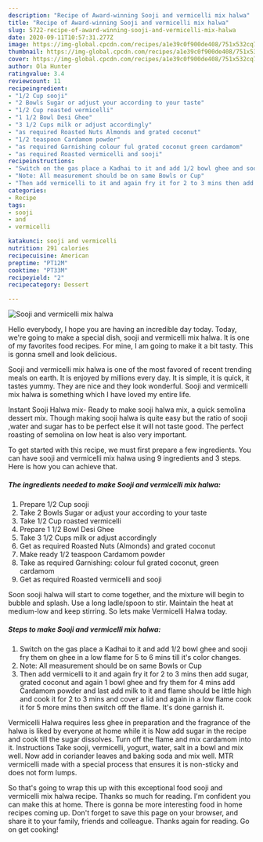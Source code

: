 ```yaml
---
description: "Recipe of Award-winning Sooji and vermicelli mix halwa"
title: "Recipe of Award-winning Sooji and vermicelli mix halwa"
slug: 5722-recipe-of-award-winning-sooji-and-vermicelli-mix-halwa
date: 2020-09-11T10:57:31.277Z
image: https://img-global.cpcdn.com/recipes/a1e39c0f900de408/751x532cq70/sooji-and-vermicelli-mix-halwa-recipe-main-photo.jpg
thumbnail: https://img-global.cpcdn.com/recipes/a1e39c0f900de408/751x532cq70/sooji-and-vermicelli-mix-halwa-recipe-main-photo.jpg
cover: https://img-global.cpcdn.com/recipes/a1e39c0f900de408/751x532cq70/sooji-and-vermicelli-mix-halwa-recipe-main-photo.jpg
author: Ola Hunter
ratingvalue: 3.4
reviewcount: 11
recipeingredient:
- "1/2 Cup sooji"
- "2 Bowls Sugar or adjust your according to your taste"
- "1/2 Cup roasted vermicelli"
- "1 1/2 Bowl Desi Ghee"
- "3 1/2 Cups milk or adjust accordingly"
- "as required Roasted Nuts Almonds and grated coconut"
- "1/2 teaspoon Cardamom powder"
- "as required Garnishing colour ful grated coconut green cardamom"
- "as required Roasted vermicelli and sooji"
recipeinstructions:
- "Switch on the gas place a Kadhai to it and add 1/2 bowl ghee and sooji fry them on ghee in a low flame for 5 to 6 mins till it&#39;s color changes."
- "Note: All measurement should be on same Bowls or Cup"
- "Then add vermicelli to it and again fry it for 2 to 3 mins then add sugar, grated coconut and again 1 bowl ghee and fry them for 4 mins add Cardamom powder and last add milk to it and flame should be little high and cook it for 2 to 3 mins and cover a lid and again in a low flame cook it for 5 more mins then switch off the flame. It&#39;s done garnish it."
categories:
- Recipe
tags:
- sooji
- and
- vermicelli

katakunci: sooji and vermicelli 
nutrition: 291 calories
recipecuisine: American
preptime: "PT12M"
cooktime: "PT33M"
recipeyield: "2"
recipecategory: Dessert

---
```



![Sooji and vermicelli mix halwa](https://img-global.cpcdn.com/recipes/a1e39c0f900de408/751x532cq70/sooji-and-vermicelli-mix-halwa-recipe-main-photo.jpg)

Hello everybody, I hope you are having an incredible day today. Today, we're going to make a special dish, sooji and vermicelli mix halwa. It is one of my favorites food recipes. For mine, I am going to make it a bit tasty. This is gonna smell and look delicious.

Sooji and vermicelli mix halwa is one of the most favored of recent trending meals on earth. It is enjoyed by millions every day. It is simple, it is quick, it tastes yummy. They are nice and they look wonderful. Sooji and vermicelli mix halwa is something which I have loved my entire life.

Instant Sooji Halwa mix- Ready to make sooji halwa mix, a quick semolina dessert mix. Though making sooji halwa is quite easy but the ratio of sooji ,water and sugar has to be perfect else it will not taste good. The perfect roasting of semolina on low heat is also very important.


To get started with this recipe, we must first prepare a few ingredients. You can have sooji and vermicelli mix halwa using 9 ingredients and 3 steps. Here is how you can achieve that.

<!--inarticleads1-->

##### The ingredients needed to make Sooji and vermicelli mix halwa:

1. Prepare 1/2 Cup sooji
1. Take 2 Bowls Sugar or adjust your according to your taste
1. Take 1/2 Cup roasted vermicelli
1. Prepare 1 1/2 Bowl Desi Ghee
1. Take 3 1/2 Cups milk or adjust accordingly
1. Get as required Roasted Nuts (Almonds) and grated coconut
1. Make ready 1/2 teaspoon Cardamom powder
1. Take as required Garnishing: colour ful grated coconut, green cardamom
1. Get as required Roasted vermicelli and sooji


Soon sooji halwa will start to come together, and the mixture will begin to bubble and splash. Use a long ladle/spoon to stir. Maintain the heat at medium-low and keep stirring. So lets make Vermicelli Halwa today. 

<!--inarticleads2-->

##### Steps to make Sooji and vermicelli mix halwa:

1. Switch on the gas place a Kadhai to it and add 1/2 bowl ghee and sooji fry them on ghee in a low flame for 5 to 6 mins till it&#39;s color changes.
1. Note: All measurement should be on same Bowls or Cup
1. Then add vermicelli to it and again fry it for 2 to 3 mins then add sugar, grated coconut and again 1 bowl ghee and fry them for 4 mins add Cardamom powder and last add milk to it and flame should be little high and cook it for 2 to 3 mins and cover a lid and again in a low flame cook it for 5 more mins then switch off the flame. It&#39;s done garnish it.


Vermicelli Halwa requires less ghee in preparation and the fragrance of the halwa is liked by everyone at home while it is Now add sugar in the recipe and cook till the sugar dissolves. Turn off the flame and mix cardamom into it. Instructions Take sooji, vermicelli, yogurt, water, salt in a bowl and mix well. Now add in coriander leaves and baking soda and mix well. MTR vermicelli made with a special process that ensures it is non-sticky and does not form lumps. 

So that's going to wrap this up with this exceptional food sooji and vermicelli mix halwa recipe. Thanks so much for reading. I'm confident you can make this at home. There is gonna be more interesting food in home recipes coming up. Don't forget to save this page on your browser, and share it to your family, friends and colleague. Thanks again for reading. Go on get cooking!
